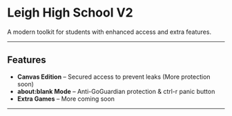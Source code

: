 # Leigh High School V2

A modern toolkit for students with enhanced access and extra features.

---

## Features

- **Canvas Edition** – Secured access to prevent leaks (More protection soon)
- **about:blank Mode** – Anti-GoGuardian protection & ctrl-r panic button
- **Extra Games** – More coming soon

---
